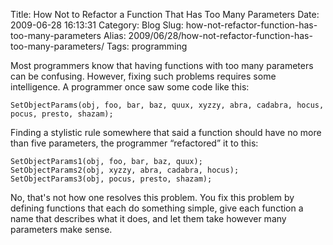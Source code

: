 Title: How Not to Refactor a Function That Has Too Many Parameters
Date: 2009-06-28 16:13:31
Category: Blog
Slug: how-not-refactor-function-has-too-many-parameters
Alias: 2009/06/28/how-not-refactor-function-has-too-many-parameters/
Tags: programming


Most programmers know that having functions with too many parameters can be confusing. However, fixing such problems requires some intelligence. A programmer once saw some code like this:

    SetObjectParams(obj, foo, bar, baz, quux, xyzzy, abra, cadabra, hocus, pocus, presto, shazam);

Finding a stylistic rule somewhere that said a function should have no more than five parameters, the programmer &ldquo;refactored&rdquo; it to this:

    SetObjectParams1(obj, foo, bar, baz, quux);
    SetObjectParams2(obj, xyzzy, abra, cadabra, hocus);
    SetObjectParams3(obj, pocus, presto, shazam);

No, that's not how one resolves this problem. You fix this problem by defining functions that each do something simple, give each function a name that describes what it does, and let them take however many parameters make sense.
